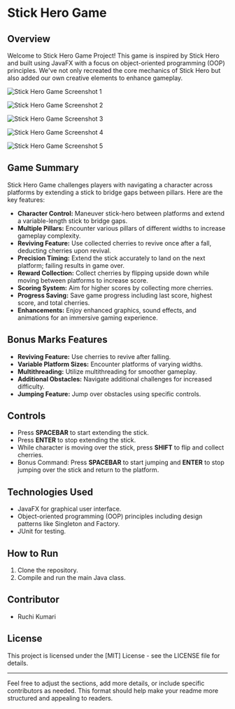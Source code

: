 # Stick Hero Game

## Overview
Welcome to Stick Hero Game Project! This game is inspired by Stick Hero and built using JavaFX with a focus on object-oriented programming (OOP) principles. We've not only recreated the core mechanics of Stick Hero but also added our own creative elements to enhance gameplay.

![Stick Hero Game Screenshot 1](https://github.com/Ruchi-here/AP_Project/assets/122676573/0fbb44bc-f6ff-4042-bff9-85e357f08bbc)

![Stick Hero Game Screenshot 2](https://github.com/Ruchi-here/AP_Project/assets/122676573/0fec8bb1-f9d8-4b6a-bc30-76bc3d33f7ef)

![Stick Hero Game Screenshot 3](https://github.com/Ruchi-here/AP_Project/assets/122676573/e10bd72f-dc9a-4495-95f9-91fc086f2a32)

![Stick Hero Game Screenshot 4](https://github.com/Ruchi-here/AP_Project/assets/122676573/74b8328c-c4b1-42a0-9fda-1ec61fceeab6)

![Stick Hero Game Screenshot 5](https://github.com/Ruchi-here/AP_Project/assets/122676573/6c0ae3e7-a933-44d0-8b31-674f5505d6b7)

## Game Summary
Stick Hero Game challenges players with navigating a character across platforms by extending a stick to bridge gaps between pillars. Here are the key features:

- **Character Control:** Maneuver stick-hero between platforms and extend a variable-length stick to bridge gaps.
- **Multiple Pillars:** Encounter various pillars of different widths to increase gameplay complexity.
- **Reviving Feature:** Use collected cherries to revive once after a fall, deducting cherries upon revival.
- **Precision Timing:** Extend the stick accurately to land on the next platform; failing results in game over.
- **Reward Collection:** Collect cherries by flipping upside down while moving between platforms to increase score.
- **Scoring System:** Aim for higher scores by collecting more cherries.
- **Progress Saving:** Save game progress including last score, highest score, and total cherries.
- **Enhancements:** Enjoy enhanced graphics, sound effects, and animations for an immersive gaming experience.

## Bonus Marks Features
- **Reviving Feature:** Use cherries to revive after falling.
- **Variable Platform Sizes:** Encounter platforms of varying widths.
- **Multithreading:** Utilize multithreading for smoother gameplay.
- **Additional Obstacles:** Navigate additional challenges for increased difficulty.
- **Jumping Feature:** Jump over obstacles using specific controls.

## Controls
- Press **SPACEBAR** to start extending the stick.
- Press **ENTER** to stop extending the stick.
- While character is moving over the stick, press **SHIFT** to flip and collect cherries.
- Bonus Command: Press **SPACEBAR** to start jumping and **ENTER** to stop jumping over the stick and return to the platform.

## Technologies Used
- JavaFX for graphical user interface.
- Object-oriented programming (OOP) principles including design patterns like Singleton and Factory.
- JUnit for testing.

## How to Run
1. Clone the repository.
2. Compile and run the main Java class.

## Contributor
- Ruchi Kumari

## License
This project is licensed under the [MIT] License - see the LICENSE file for details.

---

Feel free to adjust the sections, add more details, or include specific contributors as needed. This format should help make your readme more structured and appealing to readers.
